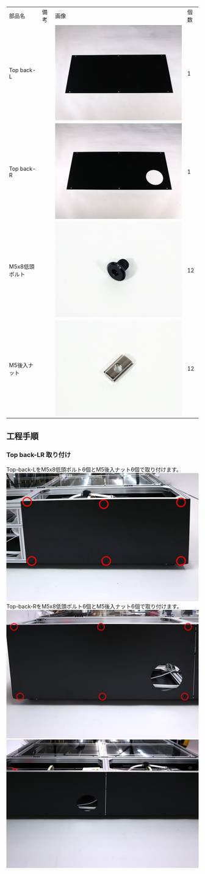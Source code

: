 <table class="packing-list">
    <tbody>
        <tr>
            <td>部品名</td>
            <td>備考</td>
            <td class="packing-img">画像</td>
            <td>個数</td>
        </tr>
        <tr>
            <td>Top back-L</td>
            <td></td>
            <td><img src="./images/029/packing/056.jpg" alt="Back L"/></td>
            <td>1</td>
        </tr>
        <tr>
            <td>Top back-R</td>
            <td></td>
            <td><img src="./images/029/packing/057.jpg" alt="Back R"/></td>
            <td>1</td>
        </tr>
        <tr>
            <td>M5x8低頭ボルト</td>
            <td></td>
            <td><img src="./images/029/packing/145.jpg" alt="M5x8低頭ボルト"/></td>
            <td>12</td>
        </tr>
        <tr>
            <td>M5後入ナット</td>
            <td></td>
            <td><img src="./images/029/packing/139.jpg" alt="M5後入ナット"/></td>
            <td>12</td>
        </tr>
    </tbody>
</table>

## 工程手順

### Top back-LR 取り付け
Top-back-LをM5x8低頭ボルト6個とM5後入ナット6個で取り付けます。
<img src="./images/029/IMG_2108.jpg"/>
Top-back-RをM5x8低頭ボルト6個とM5後入ナット6個で取り付けます。
<img src="./images/029/IMG_2111.jpg"/>
<img src="./images/029/IMG_2115.jpg"/>
